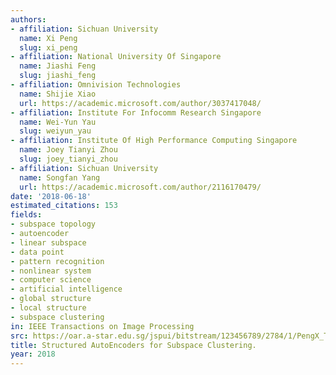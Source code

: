 ```yaml
---
authors:
- affiliation: Sichuan University
  name: Xi Peng
  slug: xi_peng
- affiliation: National University Of Singapore
  name: Jiashi Feng
  slug: jiashi_feng
- affiliation: Omnivision Technologies
  name: Shijie Xiao
  url: https://academic.microsoft.com/author/3037417048/
- affiliation: Institute For Infocomm Research Singapore
  name: Wei-Yun Yau
  slug: weiyun_yau
- affiliation: Institute Of High Performance Computing Singapore
  name: Joey Tianyi Zhou
  slug: joey_tianyi_zhou
- affiliation: Sichuan University
  name: Songfan Yang
  url: https://academic.microsoft.com/author/2116170479/
date: '2018-06-18'
estimated_citations: 153
fields:
- subspace topology
- autoencoder
- linear subspace
- data point
- pattern recognition
- nonlinear system
- computer science
- artificial intelligence
- global structure
- local structure
- subspace clustering
in: IEEE Transactions on Image Processing
src: https://oar.a-star.edu.sg/jspui/bitstream/123456789/2784/1/PengX_TIP-2017-v4.pdf
title: Structured AutoEncoders for Subspace Clustering.
year: 2018
---
```


